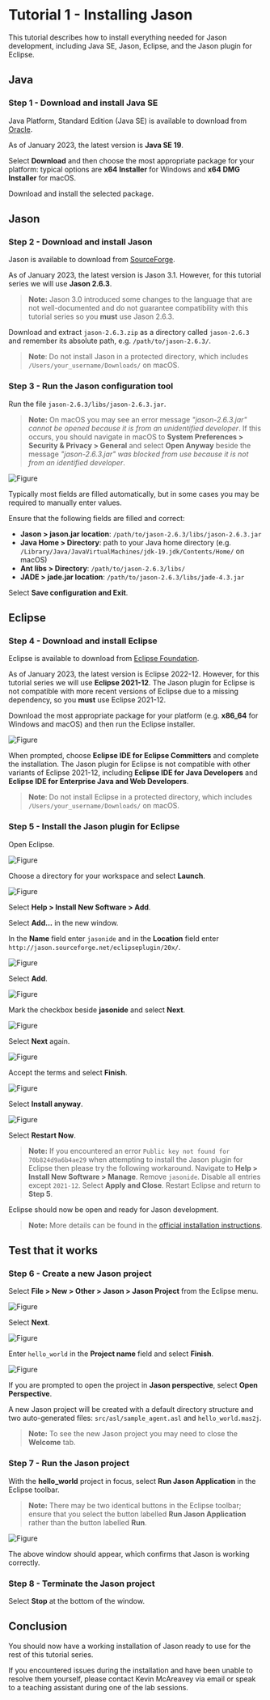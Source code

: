 # Tutorial 1 - Installing Jason

This tutorial describes how to install everything needed for Jason development, including Java SE, Jason, Eclipse, and the Jason plugin for Eclipse.

<!-- TOC -->

## Java

### Step 1 - Download and install Java SE

Java Platform, Standard Edition (Java SE) is available to download from [Oracle](https://www.oracle.com/java/technologies/java-se-glance.html).

As of January 2023, the latest version is **Java SE 19**.

Select **Download** and then choose the most appropriate package for your platform: typical options are **x64 Installer** for Windows and **x64 DMG Installer** for macOS.

Download and install the selected package.

## Jason

### Step 2 - Download and install Jason

Jason is available to download from [SourceForge](https://sourceforge.net/projects/jason/files/jason/).

As of January 2023, the latest version is Jason 3.1. However, for this tutorial series we will use **Jason 2.6.3**.

> **Note:** Jason 3.0 introduced some changes to the language that are not well-documented and do not guarantee compatibility with this tutorial series so you **must** use Jason 2.6.3.

Download and extract `jason-2.6.3.zip` as a directory called `jason-2.6.3` and remember its absolute path, e.g. `/path/to/jason-2.6.3/`.

> **Note**: Do not install Jason in a protected directory, which includes `/Users/your_username/Downloads/` on macOS.

### Step 3 - Run the Jason configuration tool

Run the file `jason-2.6.3/libs/jason-2.6.3.jar`.

> **Note:** On macOS you may see an error message *"jason-2.6.3.jar" cannot be opened because it is from an unidentified developer*. If this occurs, you should navigate in macOS to **System Preferences > Security & Privacy > General** and select **Open Anyway** beside the message *"jason-2.6.3.jar" was blocked from use because it is not from an identified developer*.

![Figure](figures/jason-setup.png)

Typically most fields are filled automatically, but in some cases you may be required to manually enter values.

Ensure that the following fields are filled and correct:

- **Jason > jason.jar location**: `/path/to/jason-2.6.3/libs/jason-2.6.3.jar`
- **Java Home > Directory**: path to your Java home directory (e.g. `/Library/Java/JavaVirtualMachines/jdk-19.jdk/Contents/Home/` on macOS)
- **Ant libs > Directory**: `/path/to/jason-2.6.3/libs/`
- **JADE > jade.jar location**: `/path/to/jason-2.6.3/libs/jade-4.3.jar`

Select **Save configuration and Exit**.

## Eclipse

### Step 4 - Download and install Eclipse

Eclipse is available to download from [Eclipse Foundation](https://www.eclipse.org/downloads/packages/release/2021-12/r).

As of January 2023, the latest version is Eclipse 2022-12. However, for this tutorial series we will use **Eclipse 2021-12**. The Jason plugin for Eclipse is not compatible with more recent versions of Eclipse due to a missing dependency, so you **must** use Eclipse 2021-12.

Download the most appropriate package for your platform (e.g. **x86_64** for Windows and macOS) and then run the Eclipse installer.

![Figure](figures/eclipse-install-standard.png)

When prompted, choose **Eclipse IDE for Eclipse Committers** and complete the installation. The Jason plugin for Eclipse is not compatible with other variants of Eclipse 2021-12, including **Eclipse IDE for Java Developers** and **Eclipse IDE for Enterprise Java and Web Developers**.

> **Note**: Do not install Eclipse in a protected directory, which includes `/Users/your_username/Downloads/` on macOS.

### Step 5 - Install the Jason plugin for Eclipse

Open Eclipse.

![Figure](figures/jason-plugin-install-0.png)

Choose a directory for your workspace and select **Launch**.

![Figure](figures/jason-plugin-install-0b.png)

Select **Help > Install New Software > Add**.

Select **Add...** in the new window.

In the **Name** field enter `jasonide` and in the **Location** field enter `http://jason.sourceforge.net/eclipseplugin/20x/`.

![Figure](figures/jason-plugin-install-1.png)

Select **Add**.

![Figure](figures/jason-plugin-install-2.png)

Mark the checkbox beside **jasonide** and select **Next**.

![Figure](figures/jason-plugin-install-3.png)

Select **Next** again.

![Figure](figures/jason-plugin-install-4.png)

Accept the terms and select **Finish**.

![Figure](figures/jason-plugin-install-5.png)

Select **Install anyway**.

![Figure](figures/jason-plugin-install-6.png)

Select **Restart Now**.

> **Note:** If you encountered an error `Public key not found for 70b824d9a6b4ae29` when attempting to install the Jason plugin for Eclipse then please try the following workaround. Navigate to **Help > Install New Software > Manage**. Remove `jasonide`. Disable all entries except `2021-12`. Select **Apply and Close**. Restart Eclipse and return to **Step 5**.

Eclipse should now be open and ready for Jason development.

> **Note:** More details can be found in the [official installation instructions](http://jason.sourceforge.net/mini-tutorial/eclipse-plugin/).

## Test that it works

### Step 6 - Create a new Jason project

Select **File > New > Other > Jason > Jason Project** from the Eclipse menu.

![Figure](figures/new-jason-project-1.png)

Select **Next**.

![Figure](figures/new-jason-project-2.png)

Enter `hello_world` in the **Project name** field and select **Finish**.

![Figure](figures/new-jason-project-3.png)

If you are prompted to open the project in **Jason perspective**, select **Open Perspective**.

A new Jason project will be created with a default directory structure and two auto-generated files: `src/asl/sample_agent.asl` and `hello_world.mas2j`.

> **Note:** To see the new Jason project you may need to close the **Welcome** tab.

### Step 7 - Run the Jason project

With the **hello_world** project in focus, select **Run Jason Application** in the Eclipse toolbar.

> **Note:** There may be two identical buttons in the Eclipse toolbar; ensure that you select the button labelled **Run Jason Application** rather than the button labelled **Run**.

![Figure](figures/run-hello-world.png)

The above window should appear, which confirms that Jason is working correctly.

### Step 8 - Terminate the Jason project

Select **Stop** at the bottom of the window.

## Conclusion

You should now have a working installation of Jason ready to use for the rest of this tutorial series.

If you encountered issues during the installation and have been unable to resolve them yourself, please contact Kevin McAreavey via email or speak to a teaching assistant during one of the lab sessions.
